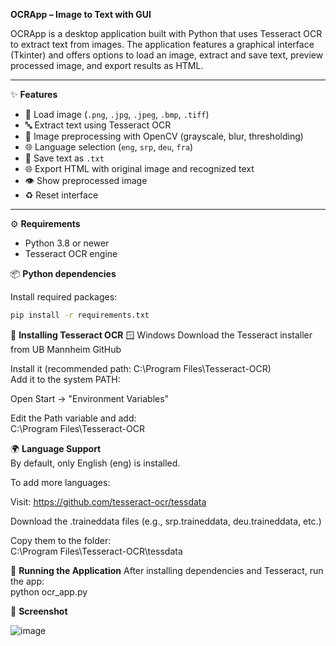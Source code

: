 **OCRApp – Image to Text with GUI**

OCRApp is a desktop application built with Python that uses Tesseract OCR to extract text from images. The application features a graphical interface (Tkinter) and offers options to load an image, extract and save text, preview processed image, and export results as HTML.

---

✨ **Features**

- 📂 Load image (`.png`, `.jpg`, `.jpeg`, `.bmp`, `.tiff`)
- 🔤 Extract text using Tesseract OCR
- 🔧 Image preprocessing with OpenCV (grayscale, blur, thresholding)
- 🌐 Language selection (`eng`, `srp`, `deu`, `fra`)
- 💾 Save text as `.txt`
- 🌐 Export HTML with original image and recognized text
- 👁️ Show preprocessed image
- ♻️ Reset interface


---

⚙️ **Requirements**

- Python 3.8 or newer
- Tesseract OCR engine

 📦 **Python dependencies**

Install required packages:

```bash
pip install -r requirements.txt
```

🧠 **Installing Tesseract OCR**
🪟 Windows
Download the Tesseract installer from UB Mannheim GitHub

Install it (recommended path: C:\Program Files\Tesseract-OCR)  
Add it to the system PATH:

Open Start → "Environment Variables"

Edit the Path variable and add:  
C:\Program Files\Tesseract-OCR

🌍 **Language Support**  
By default, only English (eng) is installed.

To add more languages:

Visit: https://github.com/tesseract-ocr/tessdata

Download the .traineddata files (e.g., srp.traineddata, deu.traineddata, etc.)

Copy them to the folder:  
C:\Program Files\Tesseract-OCR\tessdata

🚀 **Running the Application** 
After installing dependencies and Tesseract, run the app:  
python ocr_app.py

📸 **Screenshot**



![image](https://github.com/user-attachments/assets/7ca54975-ec86-4843-a54b-227a34f0bac5)

